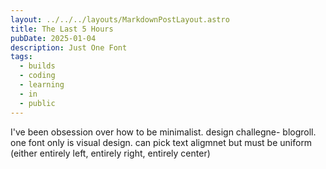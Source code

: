 ```yaml
---
layout: ../../../layouts/MarkdownPostLayout.astro
title: The Last 5 Hours
pubDate: 2025-01-04
description: Just One Font
tags:
  - builds
  - coding
  - learning
  - in
  - public
---
```

I've been obsession over how to be minimalist.
design challegne- blogroll. one font only is visual design. can pick text aligmnet but must be uniform (either entirely left, entirely right, entirely center)